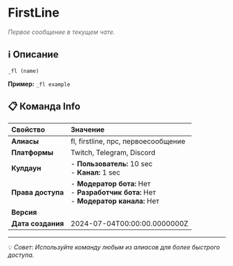 # FirstLine

<span style="color: #666; font-style: italic;">Первое сообщение в текущем чате.</span>

## ℹ️ Описание

`_fl (name)`

**Пример:** `_fl example`

## 📋 Команда Info

| **Свойство** | **Значение** |
|:----------------|:----------------|
| **Алиасы** | fl, firstline, прс, первоесообщение |
| **Платформы** | Twitch, Telegram, Discord |
| **Кулдаун** | - **Пользователь:** 10 sec<br> - **Канал:** 1 sec |
| **Права доступа** | - **Модератор бота:** Нет<br> - **Разработчик бота:** Нет<br> - **Модератор канала:** Нет |
| **Версия** |  |
| **Дата создания** | 2024-07-04T00:00:00.0000000Z |

---

💡 *Совет: Используйте команду любым из алиасов для более быстрого доступа.*
